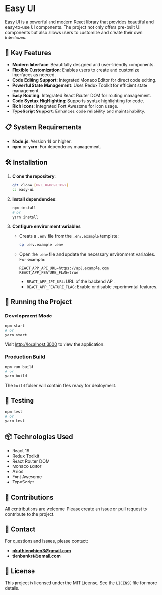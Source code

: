 # Easy UI

Easy UI is a powerful and modern React library that provides beautiful and easy-to-use UI components. The project not only offers pre-built UI components but also allows users to customize and create their own interfaces.

## 🚀 Key Features

- **Modern Interface**: Beautifully designed and user-friendly components.
- **Flexible Customization**: Enables users to create and customize interfaces as needed.
- **Code Editing Support**: Integrated Monaco Editor for direct code editing.
- **Powerful State Management**: Uses Redux Toolkit for efficient state management.
- **Easy Routing**: Integrated React Router DOM for routing management.
- **Code Syntax Highlighting**: Supports syntax highlighting for code.
- **Rich Icons**: Integrated Font Awesome for icon usage.
- **TypeScript Support**: Enhances code reliability and maintainability.

## 📋 System Requirements

- **Node.js**: Version 14 or higher.
- **npm** or **yarn**: For dependency management.

## 🛠️ Installation

1. **Clone the repository**:

   ```bash
   git clone [URL_REPOSITORY]
   cd easy-ui
   ```

2. **Install dependencies**:

   ```bash
   npm install
   # or
   yarn install
   ```

3. **Configure environment variables**:

   - Create a `.env` file from the `.env.example` template:

     ```bash
     cp .env.example .env
     ```

   - Open the `.env` file and update the necessary environment variables. For example:

     ```env
     REACT_APP_API_URL=https://api.example.com
     REACT_APP_FEATURE_FLAG=true
     ```

     - `REACT_APP_API_URL`: URL of the backend API.
     - `REACT_APP_FEATURE_FLAG`: Enable or disable experimental features.

## 🚀 Running the Project

### Development Mode

```bash
npm start
# or
yarn start
```

Visit [http://localhost:3000](http://localhost:3000) to view the application.

### Production Build

```bash
npm run build
# or
yarn build
```

The `build` folder will contain files ready for deployment.

## 🧪 Testing

```bash
npm test
# or
yarn test
```

## 📦 Technologies Used

- React 19
- Redux Toolkit
- React Router DOM
- Monaco Editor
- Axios
- Font Awesome
- TypeScript

## 🤝 Contributions

All contributions are welcome! Please create an issue or pull request to contribute to the project.

## 📧 Contact

For questions and issues, please contact:

- **phuthienchien3@gmail.com**
- **tienbanket@gmail.com**

## 📄 License

This project is licensed under the MIT License. See the `LICENSE` file for more details.
